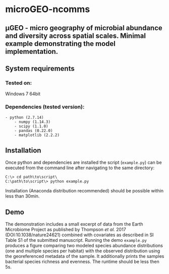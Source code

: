 # microGEO-ncomms

μGEO - micro geography of microbial abundance and diversity across spatial scales. Minimal example demonstrating the model implementation.
---

## System requirements
### Tested on: 
Windows 7 64bit
### Dependencies (tested version):
	- python (2.7.14)
		- numpy (1.14.3)
		- scipy (1.1.0)
		- pandas (0.22.0)
		- matplotlib (2.2.2)
## Installation
Once python and dependencies are installed the script (`example.py`) can be executed from the command line after navigating to the same directory:
```
C:\> cd path\to\script\
C:\path\to\script\> python example.py
```
Installation (Anaconda distribution recommended) should be possible within less than 30min.

## Demo
The demonstration includes a small excerpt of data from the Earth Microbiome Project as published by Thompson *et al.* 2017 (DOI:10.1038/nature24621) combined with covariates as described in SI Table S1 of the submitted manuscript. 
Running the demo `example.py` produces a figure comparing two modeled species abundance distributions (one and multiple species per habitat) with the observed distribution using the georeferenced metadata of the sample. It additionally prints the samples bacterial species richness and evenness. The runtime should be less then 5s.
